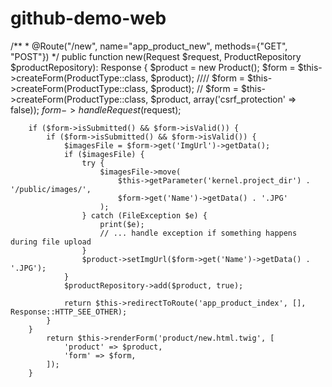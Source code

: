 # github-demo-web
/**
     * @Route("/new", name="app_product_new", methods={"GET", "POST"})
     */
    public function new(Request $request, ProductRepository $productRepository): Response
    {
        $product = new Product();
        $form = $this->createForm(ProductType::class, $product);
////        $form = $this->createForm(ProductType::class, $product);
//        $form = $this->createForm(ProductType::class, $product, array('csrf_protection' => false));
        $form->handleRequest($request);


        if ($form->isSubmitted() && $form->isValid()) {
            if ($form->isSubmitted() && $form->isValid()) {
                $imagesFile = $form->get('ImgUrl')->getData();
                if ($imagesFile) {
                    try {
                        $imagesFile->move(
                            $this->getParameter('kernel.project_dir') . '/public/images/',
                            $form->get('Name')->getData() . '.JPG'
                        );
                    } catch (FileException $e) {
                        print($e);
                        // ... handle exception if something happens during file upload
                    }
                    $product->setImgUrl($form->get('Name')->getData() . '.JPG');
                }
                $productRepository->add($product, true);

                return $this->redirectToRoute('app_product_index', [], Response::HTTP_SEE_OTHER);
            }
        }
            return $this->renderForm('product/new.html.twig', [
                'product' => $product,
                'form' => $form,
            ]);
        }
